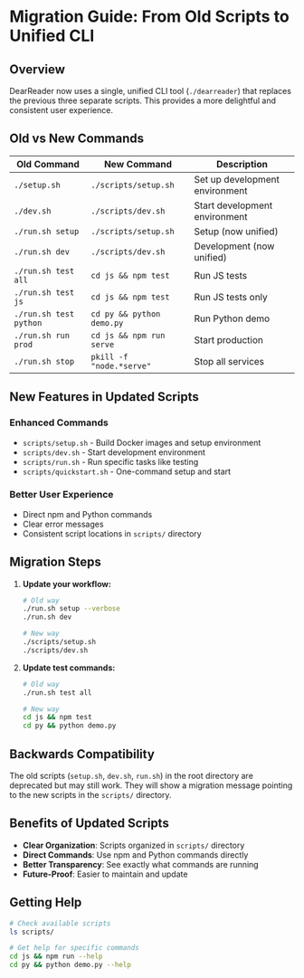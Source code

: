 # Migration Guide: From Old Scripts to Unified CLI

## Overview
DearReader now uses a single, unified CLI tool (`./dearreader`) that replaces the previous three separate scripts. This provides a more delightful and consistent user experience.

## Old vs New Commands

| Old Command | New Command | Description |
|-------------|-------------|-------------|
| `./setup.sh` | `./scripts/setup.sh` | Set up development environment |
| `./dev.sh` | `./scripts/dev.sh` | Start development environment |
| `./run.sh setup` | `./scripts/setup.sh` | Setup (now unified) |
| `./run.sh dev` | `./scripts/dev.sh` | Development (now unified) |
| `./run.sh test all` | `cd js && npm test` | Run JS tests |
| `./run.sh test js` | `cd js && npm test` | Run JS tests only |
| `./run.sh test python` | `cd py && python demo.py` | Run Python demo |
| `./run.sh run prod` | `cd js && npm run serve` | Start production |
| `./run.sh stop` | `pkill -f "node.*serve"` | Stop all services |

## New Features in Updated Scripts

### Enhanced Commands
- `scripts/setup.sh` - Build Docker images and setup environment
- `scripts/dev.sh` - Start development environment
- `scripts/run.sh` - Run specific tasks like testing
- `scripts/quickstart.sh` - One-command setup and start

### Better User Experience
- Direct npm and Python commands
- Clear error messages
- Consistent script locations in `scripts/` directory

## Migration Steps

1. **Update your workflow:**
   ```bash
   # Old way
   ./run.sh setup --verbose
   ./run.sh dev

   # New way
   ./scripts/setup.sh
   ./scripts/dev.sh
   ```

2. **Update test commands:**
   ```bash
   # Old way
   ./run.sh test all

   # New way
   cd js && npm test
   cd py && python demo.py
   ```

## Backwards Compatibility

The old scripts (`setup.sh`, `dev.sh`, `run.sh`) in the root directory are deprecated but may still work. They will show a migration message pointing to the new scripts in the `scripts/` directory.

## Benefits of Updated Scripts

- **Clear Organization**: Scripts organized in `scripts/` directory
- **Direct Commands**: Use npm and Python commands directly
- **Better Transparency**: See exactly what commands are running
- **Future-Proof**: Easier to maintain and update

## Getting Help

```bash
# Check available scripts
ls scripts/

# Get help for specific commands
cd js && npm run --help
cd py && python demo.py --help
```
